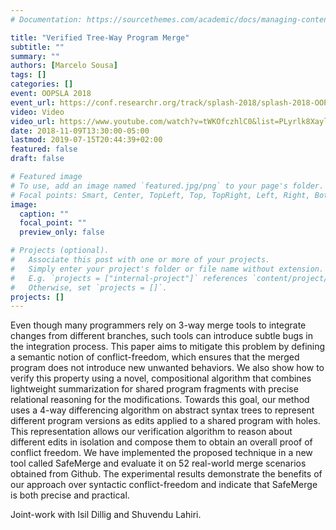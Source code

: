 ```yaml
---
# Documentation: https://sourcethemes.com/academic/docs/managing-content/

title: "Verified Tree-Way Program Merge"
subtitle: ""
summary: ""
authors: [Marcelo Sousa]
tags: []
categories: []
event: OOPSLA 2018
event_url: https://conf.researchr.org/track/splash-2018/splash-2018-OOPSLA
video: Video
video_url: https://www.youtube.com/watch?v=tWKOfczhlC0&list=PLyrlk8Xaylp4hRBrMJlov4fRy5YH8UgWu&index=4
date: 2018-11-09T13:30:00-05:00
lastmod: 2019-07-15T20:44:39+02:00
featured: false
draft: false

# Featured image
# To use, add an image named `featured.jpg/png` to your page's folder.
# Focal points: Smart, Center, TopLeft, Top, TopRight, Left, Right, BottomLeft, Bottom, BottomRight.
image:
  caption: ""
  focal_point: ""
  preview_only: false

# Projects (optional).
#   Associate this post with one or more of your projects.
#   Simply enter your project's folder or file name without extension.
#   E.g. `projects = ["internal-project"]` references `content/project/deep-learning/index.md`.
#   Otherwise, set `projects = []`.
projects: []
---
```


Even though many programmers rely on 3-way merge tools to integrate changes from different branches, such tools can introduce subtle bugs in the integration process. This paper aims to mitigate this problem by defining a semantic notion of conflict-freedom, which ensures that the merged program does not introduce new unwanted behaviors. We also show how to verify this property using a novel, compositional algorithm that combines lightweight summarization for shared program fragments with precise relational reasoning for the modifications. Towards this goal, our method uses a 4-way differencing algorithm on abstract syntax trees to represent different program versions as edits applied to a shared program with holes. This representation allows our verification algorithm to reason about different edits in isolation and compose them to obtain an overall proof of conflict freedom. We have implemented the proposed technique in a new tool called SafeMerge and evaluate it on 52 real-world merge scenarios obtained from Github. The experimental results demonstrate the benefits of our approach over syntactic conflict-freedom and indicate that SafeMerge is both precise and practical.

Joint-work with Isil Dillig and Shuvendu Lahiri.
